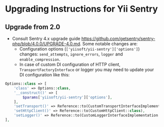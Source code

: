 Upgrading Instructions for Yii Sentry
=====================================

Upgrade from 2.0
-----------------------
* Consult Sentry 4.x upgrade guide https://github.com/getsentry/sentry-php/blob/4.0.0/UPGRADE-4.0.md. Some notable changes are:
  * Configuration options (`['yiisoft/yii-sentry']['options']`) changes: `send_attempts`, `ignore_errors`, `logger` and `enable_compression`.
  * In case of custom DI configuration of HTTP client, `TransportFactoryInterface` or logger you may need to update your DI configuration like this:
```php di/sentry.php
Options::class => [
    'class' => Options::class,
    '__construct()' => [
        $params['yiisoft/yii-sentry']['options'],
    ],
    'setTransport()' => Reference::to(CustomTransportInterfaceImplementation::class),
    'setHttpClient()' => Reference::to(CustomHttpClient::class), 
    'setLogger()' => Reference::to(CustomLoggerInterfaceImplementation::class), 
],
```